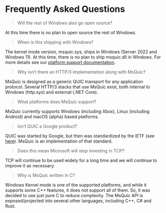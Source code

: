 # Frequently Asked Questions

> Will the rest of Windows also go open source?

At this time there is no plan to open source the rest of Windows.

> When is this shipping with Windows?

The kernel mode version, msquic.sys, ships in Windows (Server 2022 and Windows 11). At this time, there is no plan to ship msquic.dll in Windows. For more details see our [platform support documentation](Platforms.md).

> Why isn’t there an HTTP/3 implementation along with MsQuic?

MsQuic is designed as a generic QUIC transport for any application protocol. Several HTTP/3 stacks that use MsQuic exist, both internal to Windows (http.sys) and external (.NET Core).

> What platforms does MsQuic support?

MsQuic currently supports Windows (including Xbox), Linux (including Android) and macOS (alpha) based platforms.

> Isn’t QUIC a Google product?

QUIC was started by Google, but then was standardized by the IETF (see [here](https://datatracker.ietf.org/wg/quic/about/)). MsQuic is an implementation of that standard.

> Does this mean Microsoft will stop investing in TCP?

TCP will continue to be used widely for a long time and we will continue to improve it as necessary.

> Why is MsQuic written in C?

Windows Kernel mode is one of the supported platforms, and while it supports some C++ features, it does not support all of them. So, it was decided to use just pure C to reduce complexity. The MsQuic API is exposed/projected into several other languages, including C++, C# and Rust.
